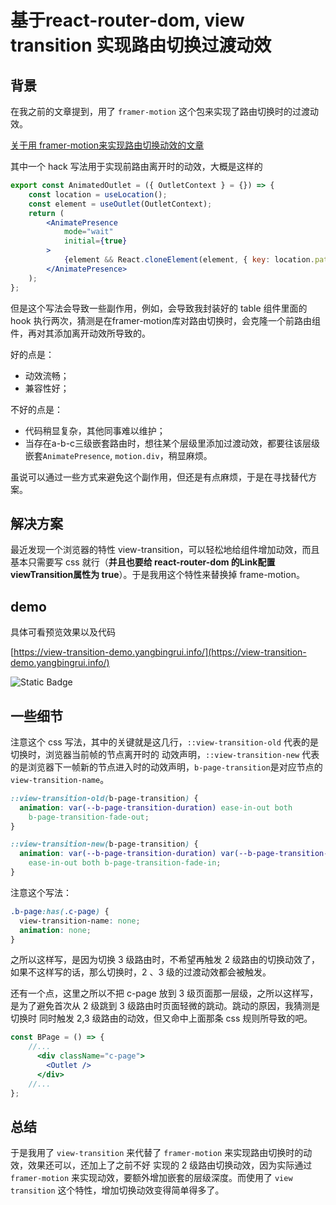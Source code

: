 # 基于react-router-dom, view transition 实现路由切换过渡动效

## 背景

在我之前的文章提到，用了 `framer-motion` 这个包来实现了路由切换时的过渡动效。

[关于用 framer-motion来实现路由切换动效的文章](https://juejin.cn/post/7414731989792686120)

其中一个 hack 写法用于实现前路由离开时的动效，大概是这样的

```jsx
export const AnimatedOutlet = ({ OutletContext } = {}) => {
    const location = useLocation();
    const element = useOutlet(OutletContext);
    return (
        <AnimatePresence
            mode="wait"
            initial={true}
        >
            {element && React.cloneElement(element, { key: location.pathname })}
        </AnimatePresence>
    );
};
```

但是这个写法会导致一些副作用，例如，会导致我封装好的 table 组件里面的 hook 执行两次，猜测是在framer-motion库对路由切换时，会克隆一个前路由组件，再对其添加离开动效所导致的。

好的点是：

- 动效流畅；
- 兼容性好；

不好的点是：

- 代码稍显复杂，其他同事难以维护；
- 当存在a-b-c三级嵌套路由时，想往某个层级里添加过渡动效，都要往该层级嵌套`AnimatePresence`, `motion.div`，稍显麻烦。

虽说可以通过一些方式来避免这个副作用，但还是有点麻烦，于是在寻找替代方案。

## 解决方案

最近发现一个浏览器的特性 view-transition，可以轻松地给组件增加动效，而且基本只需要写 css 就行（**并且也要给 react-router-dom 的Link配置viewTransition属性为 true**）。于是我用这个特性来替换掉 frame-motion。

## demo

具体可看预览效果以及代码

[https://view-transition-demo.yangbingrui.info/](https://view-transition-demo.yangbingrui.info/)

![Static Badge](https://img.shields.io/github/stars/ybr54323/view-transition-demo?style=social)

## 一些细节

注意这个 css 写法，其中的关键就是这几行，`::view-transition-old` 代表的是切换时，浏览器当前帧的节点离开时的
动效声明，`::view-transition-new` 代表的是浏览器下一帧新的节点进入时的动效声明，`b-page-transition`是对应节点的
`view-transition-name`。

```css
::view-transition-old(b-page-transition) {
  animation: var(--b-page-transition-duration) ease-in-out both
    b-page-transition-fade-out;
}

::view-transition-new(b-page-transition) {
  animation: var(--b-page-transition-duration) var(--b-page-transition-duration)
    ease-in-out both b-page-transition-fade-in;
}
```

注意这个写法：

```css
.b-page:has(.c-page) {
  view-transition-name: none;
  animation: none;
}
```

之所以这样写，是因为切换 3 级路由时，不希望再触发 2 级路由的切换动效了，如果不这样写的话，那么切换时，2 、3 级的过渡动效都会被触发。

还有一个点，这里之所以不把 c-page 放到 3 级页面那一层级，之所以这样写，是为了避免首次从 2 级跳到 3 级路由时页面轻微的跳动。跳动的原因，我猜测是切换时
同时触发 2,3 级路由的动效，但又命中上面那条 css 规则所导致的吧。

```jsx
const BPage = () => {
    //...
      <div className="c-page">
        <Outlet />
      </div>
    //...
};
```

## 总结

于是我用了 `view-transition` 来代替了 `framer-motion` 来实现路由切换时的动效，效果还可以，还加上了之前不好
实现的 2 级路由切换动效，因为实际通过 `framer-motion` 来实现动效，要额外增加嵌套的层级深度。而使用了 `view transition`
这个特性，增加切换动效变得简单得多了。
